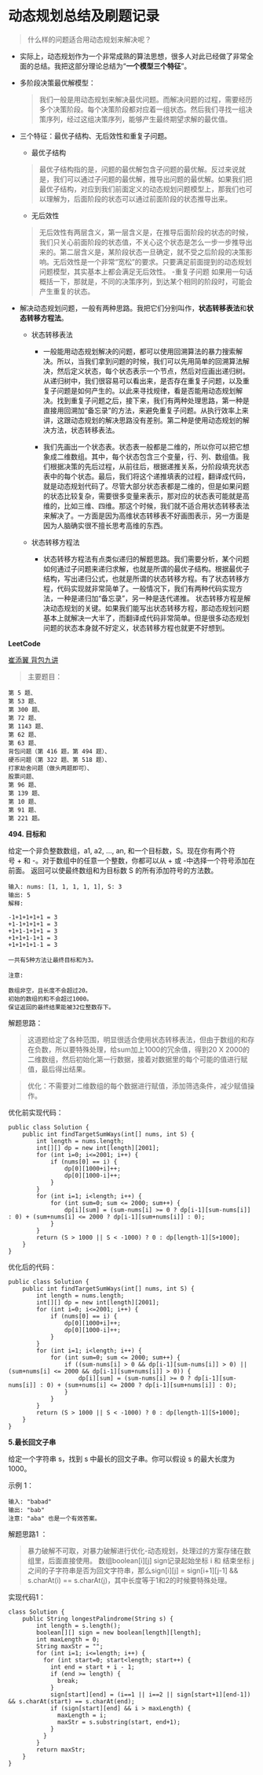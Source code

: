 # 动态规划总结及刷题记录


> 什么样的问题适合用动态规划来解决呢？

- 实际上，动态规划作为一个非常成熟的算法思想，很多人对此已经做了非常全面的总结。我把这部分理论总结为“**一个模型三个特征**”。

- 多阶段决策最优解模型：
  > 我们一般是用动态规划来解决最优问题。而解决问题的过程，需要经历多个决策阶段。每个决策阶段都对应着一组状态。然后我们寻找一组决策序列，经过这组决策序列，能够产生最终期望求解的最优值。

- 三个特征：最优子结构、无后效性和重复子问题。
  - 最优子结构
  > 最优子结构指的是，问题的最优解包含子问题的最优解。反过来说就是，我们可以通过子问题的最优解，推导出问题的最优解。如果我们把最优子结构，对应到我们前面定义的动态规划问题模型上，那我们也可以理解为，后面阶段的状态可以通过前面阶段的状态推导出来。
  - 无后效性
  >无后效性有两层含义，第一层含义是，在推导后面阶段的状态的时候，我们只关心前面阶段的状态值，不关心这个状态是怎么一步一步推导出来的。第二层含义是，某阶段状态一旦确定，就不受之后阶段的决策影响。无后效性是一个非常“宽松”的要求。只要满足前面提到的动态规划问题模型，其实基本上都会满足无后效性。
  -重复子问题
  >如果用一句话概括一下，那就是，不同的决策序列，到达某个相同的阶段时，可能会产生重复的状态。

- 解决动态规划问题，一般有两种思路。我把它们分别叫作，**状态转移表法**和**状态转移方程法**。
  - 状态转移表法
    - 一般能用动态规划解决的问题，都可以使用回溯算法的暴力搜索解决。所以，当我们拿到问题的时候，我们可以先用简单的回溯算法解决，然后定义状态，每个状态表示一个节点，然后对应画出递归树。从递归树中，我们很容易可以看出来，是否存在重复子问题，以及重复子问题是如何产生的。以此来寻找规律，看是否能用动态规划解决。找到重复子问题之后，接下来，我们有两种处理思路，第一种是直接用回溯加“备忘录”的方法，来避免重复子问题。从执行效率上来讲，这跟动态规划的解决思路没有差别。第二种是使用动态规划的解决方法，状态转移表法。

    - 我们先画出一个状态表。状态表一般都是二维的，所以你可以把它想象成二维数组。其中，每个状态包含三个变量，行、列、数组值。我们根据决策的先后过程，从前往后，根据递推关系，分阶段填充状态表中的每个状态。最后，我们将这个递推填表的过程，翻译成代码，就是动态规划代码了。尽管大部分状态表都是二维的，但是如果问题的状态比较复杂，需要很多变量来表示，那对应的状态表可能就是高维的，比如三维、四维。那这个时候，我们就不适合用状态转移表法来解决了。一方面是因为高维状态转移表不好画图表示，另一方面是因为人脑确实很不擅长思考高维的东西。

  - 状态转移方程法
      - 状态转移方程法有点类似递归的解题思路。我们需要分析，某个问题如何通过子问题来递归求解，也就是所谓的最优子结构。根据最优子结构，写出递归公式，也就是所谓的状态转移方程。有了状态转移方程，代码实现就非常简单了。一般情况下，我们有两种代码实现方法，一种是递归加“备忘录”，另一种是迭代递推。
      状态转移方程是解决动态规划的关键。如果我们能写出状态转移方程，那动态规划问题基本上就解决一大半了，而翻译成代码非常简单。但是很多动态规划问题的状态本身就不好定义，状态转移方程也就更不好想到。

**LeetCode**

[崔添翼 背包九讲](https://blog.csdn.net/yandaoqiusheng/article/details/84782655)

> 主要题目：
```
第 5 题、
第 53 题、
第 300 题、
第 72 题、
第 1143 题、
第 62 题、
第 63 题、
背包问题（第 416 题，第 494 题）、
硬币问题（第 322 题、第 518 题）、
打家劫舍问题（做头两题即可）、
股票问题、
第 96 题、
第 139 题、
第 10 题、
第 91 题、
第 221 题。
```

**494. 目标和**

给定一个非负整数数组，a1, a2, ..., an, 和一个目标数，S。现在你有两个符号 + 和 -。对于数组中的任意一个整数，你都可以从 + 或 -中选择一个符号添加在前面。
返回可以使最终数组和为目标数 S 的所有添加符号的方法数。

```
输入: nums: [1, 1, 1, 1, 1], S: 3
输出: 5
解释:

-1+1+1+1+1 = 3
+1-1+1+1+1 = 3
+1+1-1+1+1 = 3
+1+1+1-1+1 = 3
+1+1+1+1-1 = 3

一共有5种方法让最终目标和为3。

注意:

数组非空，且长度不会超过20。
初始的数组的和不会超过1000。
保证返回的最终结果能被32位整数存下。
```
解题思路：
> 这道题给定了各种范围，明显很适合使用状态转移表法，但由于数组的和存在负数，所以要特殊处理，给sum加上1000的冗余值，得到20 X 2000的二维数组，然后初始化第一行数据，接着对数据里的每个可能的值进行赋值，最后得出结果。

> 优化：不需要对二维数组的每个数据进行赋值，添加筛选条件，减少赋值操作。

优化前实现代码：
```
public class Solution {
    public int findTargetSumWays(int[] nums, int S) {
        int length = nums.length;
        int[][] dp = new int[length][2001];
        for (int i=0; i<=2001; i++) {
            if (nums[0] == i) {
                dp[0][1000+i]++;
                dp[0][1000-i]++;
            }
        }
        for (int i=1; i<length; i++) {
            for (int sum=0; sum <= 2000; sum++) {
                dp[i][sum] = (sum-nums[i] >= 0 ? dp[i-1][sum-nums[i]] : 0) + (sum+nums[i] <= 2000 ? dp[i-1][sum+nums[i]] : 0);
            }
        }
        return (S > 1000 || S < -1000) ? 0 : dp[length-1][S+1000];
    }
}
```
优化后的代码：
```
public class Solution {
    public int findTargetSumWays(int[] nums, int S) {
        int length = nums.length;
        int[][] dp = new int[length][2001];
        for (int i=0; i<=2001; i++) {
            if (nums[0] == i) {
                dp[0][1000+i]++;
                dp[0][1000-i]++;
            }
        }
        for (int i=1; i<length; i++) {
            for (int sum=0; sum <= 2000; sum++) {
                if ((sum-nums[i] > 0 && dp[i-1][sum-nums[i]] > 0) || (sum+nums[i] <= 2000 && dp[i-1][sum+nums[i]] > 0)) {
                    dp[i][sum] = (sum-nums[i] >= 0 ? dp[i-1][sum-nums[i]] : 0) + (sum+nums[i] <= 2000 ? dp[i-1][sum+nums[i]] : 0);
                }
            }
        }
        return (S > 1000 || S < -1000) ? 0 : dp[length-1][S+1000];
    }
}
```


**5.最长回文子串**

给定一个字符串 s，找到 s 中最长的回文子串。你可以假设 s 的最大长度为 1000。

示例 1：
```
输入: "babad"
输出: "bab"
注意: "aba" 也是一个有效答案。
```

解题思路1 ：
>暴力破解不可取，对暴力破解进行优化-动态规划，处理过的方案存储在数组里，后面直接使用。
数组boolean[i][j] sign记录起始坐标 i 和 结束坐标 j之间的子字符串是否为回文字符串，那么sign[i][j] = sign[i+1][j-1] && s.charAt(i) == s.charAt(j)，其中长度等于1和2的时候要特殊处理。

实现代码1：
```
class Solution {
    public String longestPalindrome(String s) {
        int length = s.length();
        boolean[][] sign = new boolean[length][length];
        int maxLength = 0;
        String maxStr = "";
        for (int i=1; i<=length; i++) {
          for (int start=0; start<length; start++) {
            int end = start + i - 1;
            if (end >= length) {
              break;
            }
            sign[start][end] = (i==1 || i==2 || sign[start+1][end-1]) && s.charAt(start) == s.charAt(end);
            if (sign[start][end] && i > maxLength) {
              maxLength = i;
              maxStr = s.substring(start, end+1);
            }
          }
        }
        return maxStr;
    }
}
```
